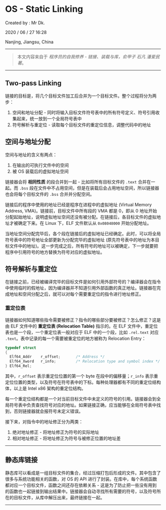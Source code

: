 # OS - Static Linking

Created by : Mr Dk.

2020 / 06 / 27 16:28

Nanjing, Jiangsu, China

---

> 本文内容来自于 _程序员的自我修养 - 链接、装载与库，俞甲子 石凡 潘爱民著_。

---

## Two-pass Linking

链接的目标是，将几个目标文件加工后合并为一个目标文件。整个过程将分为两步：

1. 空间和地址分配 - 同时将输入目标文件符号表中的所有符号定义、符号引用收集起来，统一放到一个全局符号表中
2. 符号解析与重定位 - 读取每个目标文件的重定位信息，调整代码中的地址

## 空间与地址分配

空间与地址的含义有两点：

1. 在输出的可执行文件中的空间
2. 被 OS 装载后的虚拟地址空间

链接器会将 **相同性质** 的段合并到一起 - 比如将所有目标文件的 `.text` 合并在一起。而 `.bss` 段在文件中不占用空间，但是在装载后会占用地址空间，所以链接器也会将每个目标文件的 `.bss` 合并并分配空间。

链接后的程序中使用的地址已经是程序在进程中的虚拟地址 (Virtual Memory Address, VMA)。链接前，目标文件中所有段的 VMA 都是 0，即从 0 地址开始分配起始地址，说明虚拟地址空间还没有被分配。在链接后，各目标文件的虚拟地址才被确定下来。在 Linux 下，ELF 文件默认从 `0x08048000` 开始分配地址。

当地址空间分配完毕后，各个段在链接后的虚拟地址已经确定。此时，可以将全局符号表中的符号地址全部更新为分配完毕的虚拟地址 (原先符号表中的地址为本目标文件中的地址)。这一步完成之后，所有符号的地址可以被确定，下一步就要把程序中引用符号的地方替换为符号对应的虚拟地址。

## 符号解析与重定位

在链接之前，已经被编译完毕的目标文件是如何引用外部符号的？编译器会在指令中使用临时的假地址，因为编译器并不知道引用外部函数的真正地址。链接器在完成地址和空间分配之后，就可以对每个需要重定位的指令进行地址修正。

### 重定位表

链接器如何知道哪些指令需要被修正？指令的哪些部分要被修正？怎么修正？这是由 ELF 文件中的 **重定位表 (Relocation Table)** 指示的。在 ELF 文件中，重定位表也是一个段，一个重定位表一般对应于 ELF 中的一个段，比如 `.rel.text` 对应 `.text`。表中记录的每一个需要被重定位的地方被称为 Relocation Entry：

```c
typedef struct
{
  Elf64_Addr	r_offset;		/* Address */
  Elf64_Xword	r_info;			/* Relocation type and symbol index */
} Elf64_Rel;
```

其中，`r_offset` 表示重定位位置的第一个 byte 在段中的偏移量；`r_info` 表示重定位位置的类型，以及符号在符号表中的下标。每种处理器都有不同的重定位结构体，以上是 Intel x86 架构的重定位结构。

每一个重定位结构都是一个对当前目标文件中未定义的符号的引用。链接器会到全局符号表中负责查找符号对应的地址。如果链接正确，应当能够在全局符号表中找到，否则链接器就会报符号未定义错误。

接下来，对指令中的地址修正分为两类：

1. 绝对地址修正 - 将地址修正为符号的实际地址
2. 相对地址修正 - 将地址修正为符号与被修正位置的地址差

---

## 静态库链接

静态库可以看成是一组目标文件的集合，经过压缩打包后形成的文件。其中包含了很多与系统功能相关的函数，对 OS 的 API 进行了封装。在库中，每个系统函数都对应一个目标文件，函数之间还存在依赖关系 - 这是为了防止把一些没有用到的函数也一起链接到输出结果中。链接器会自动寻找所有需要的符号，以及符号所在的目标文件，从库中解压出来，最终链接在一起。

---
